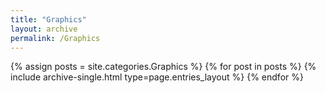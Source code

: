 ```yaml
---
title: "Graphics"
layout: archive
permalink: /Graphics
---
```


{% assign posts = site.categories.Graphics %}
{% for post in posts %} {% include archive-single.html type=page.entries_layout %} {% endfor %}